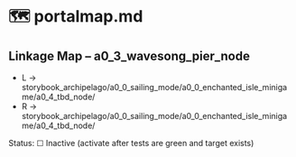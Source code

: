 # 🗺️ portalmap.md

## Linkage Map – a0_3_wavesong_pier_node

- L → storybook_archipelago/a0_0_sailing_mode/a0_0_enchanted_isle_minigame/a0_4_tbd_node/
- R → storybook_archipelago/a0_0_sailing_mode/a0_0_enchanted_isle_minigame/a0_4_tbd_node/

Status: ☐ Inactive (activate after tests are green and target exists)

